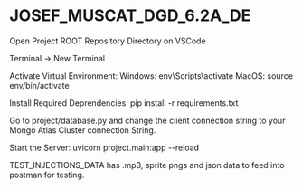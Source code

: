 # JOSEF_MUSCAT_DGD_6.2A_DE
 
Open Project ROOT Repository Directory on VSCode

Terminal -> New Terminal

Activate Virtual Environment:
    Windows: env\Scripts\activate
    MacOS: source env/bin/activate

Install Required Deprendencies:
    pip install -r requirements.txt


Go to project/database.py and change the client connection string to your Mongo Atlas Cluster connection String.

Start the Server:
    uvicorn project.main:app --reload

TEST_INJECTIONS_DATA has .mp3, sprite pngs and json data to feed into postman for testing.